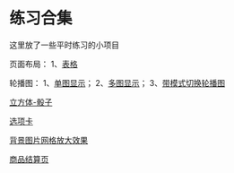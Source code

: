 # 练习合集
这里放了一些平时练习的小项目

页面布局：
1、[表格](https://imwangpan.github.io/Products/%E9%A1%B5%E9%9D%A2%E5%B8%83%E5%B1%80/%E5%AE%9A%E4%BD%8D.html)

轮播图：
1、[单图显示](https://imwangpan.github.io/Products/%E8%BD%AE%E6%92%AD%E5%9B%BE/%E8%BD%AE%E6%92%AD%E5%9B%BE-%E5%8D%95%E5%9B%BE%E6%98%BE%E7%A4%BA.html)；
2、[多图显示](https://imwangpan.github.io/Products/%E8%BD%AE%E6%92%AD%E5%9B%BE/%E8%BD%AE%E6%92%AD%E5%9B%BE-%E5%A4%9A%E5%9B%BE%E6%98%BE%E7%A4%BA.html)；
3、[带模式切换轮播图](https://imwangpan.github.io/Products/%E8%BD%AE%E6%92%AD%E5%9B%BE/index.html)

[立方体-骰子](https://imwangpan.github.io/Products/%E7%AB%8B%E6%96%B9%E4%BD%93-%E9%AA%B0%E5%AD%90/)

[选项卡](https://imwangpan.github.io/Products/%E9%80%89%E9%A1%B9%E5%8D%A1/index.html)

[背景图片网格放大效果](https://imwangpan.github.io/Products/%E8%83%8C%E6%99%AF%E5%9B%BE%E7%89%87%E7%BD%91%E6%A0%BC%E6%94%BE%E5%A4%A7%E6%95%88%E6%9E%9C/index.html)

[商品结算页](https://imwangpan.github.io/Products/%E5%95%86%E5%93%81%E7%BB%93%E7%AE%97%E9%A1%B5/index.html)
